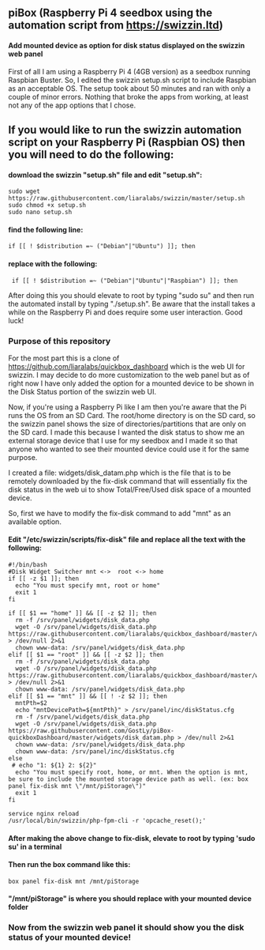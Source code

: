## piBox (Raspberry Pi 4 seedbox using the automation script from https://swizzin.ltd)

#### Add mounted device as option for disk status displayed on the swizzin web panel

First of all I am using a Raspberry Pi 4 (4GB version) as a seedbox running Raspbian Buster. So, I edited the swizzin setup.sh script to include Raspbian as an acceptable OS. The setup took about 50 minutes and ran with only a couple of minor errors. Nothing that broke the apps from working, at least not any of the app options that I chose.

## If you would like to run the swizzin automation script on your Raspberry Pi (Raspbian OS) then you will need to do the following:
#### download the swizzin "setup.sh" file and edit "setup.sh":
```
sudo wget https://raw.githubusercontent.com/liaralabs/swizzin/master/setup.sh
sudo chmod +x setup.sh
sudo nano setup.sh
```
#### find the following line:
```
if [[ ! $distribution =~ ("Debian"|"Ubuntu") ]]; then
```
#### replace with the following:
```
 if [[ ! $distribution =~ ("Debian"|"Ubuntu"|"Raspbian") ]]; then
```

After doing this you should elevate to root by typing "sudo su" and then run the automated install by typing "./setup.sh". Be aware that the install takes a while on the Raspberry Pi and does require some user interaction. Good luck!

### Purpose of this repository

For the most part this is a clone of https://github.com/liaralabs/quickbox_dashboard which is the web UI for swizzin. I may decide to do more customization to the web panel but as of right now I have only added the option for a mounted device to be shown in the Disk Status portion of the swizzin web UI.

Now, if you're using a Raspberry Pi like I am then you're aware that the Pi runs the OS from an SD Card. The root/home directory is on the SD card, so the swizzin panel shows the size of directories/partitions that are only on the SD card. I made this because I wanted the disk status to show me an external storage device that I use for my seedbox and I made it so that anyone who wanted to see their mounted device could use it for the same purpose.

I created a file: widgets/disk_datam.php which is the file that is to be remotely downloaded by the fix-disk command that will essentially fix the disk status in the web ui to show Total/Free/Used disk space of a mounted device.

So, first we have to modify the fix-disk command to add "mnt" as an available option.

#### Edit "/etc/swizzin/scripts/fix-disk" file and replace all the text with the following:
```
#!/bin/bash
#Disk Widget Switcher mnt <->  root <-> home
if [[ -z $1 ]]; then
  echo "You must specify mnt, root or home"
  exit 1
fi

if [[ $1 == "home" ]] && [[ -z $2 ]]; then
  rm -f /srv/panel/widgets/disk_data.php
  wget -O /srv/panel/widgets/disk_data.php https://raw.githubusercontent.com/liaralabs/quickbox_dashboard/master/widgets/disk_datah.php > /dev/null 2>&1
  chown www-data: /srv/panel/widgets/disk_data.php
elif [[ $1 == "root" ]] && [[ -z $2 ]]; then
  rm -f /srv/panel/widgets/disk_data.php
  wget -O /srv/panel/widgets/disk_data.php https://raw.githubusercontent.com/liaralabs/quickbox_dashboard/master/widgets/disk_data.php > /dev/null 2>&1
  chown www-data: /srv/panel/widgets/disk_data.php
elif [[ $1 == "mnt" ]] && [[ ! -z $2 ]]; then
  mntPth=$2
  echo "mntDevicePath=${mntPth}" > /srv/panel/inc/diskStatus.cfg
  rm -f /srv/panel/widgets/disk_data.php
  wget -O /srv/panel/widgets/disk_data.php https://raw.githubusercontent.com/GostLy/piBox-quickboxDashboard/master/widgets/disk_datam.php > /dev/null 2>&1
  chown www-data: /srv/panel/widgets/disk_data.php
  chown www-data: /srv/panel/inc/diskStatus.cfg
else
 # echo "1: ${1} 2: ${2}"
  echo "You must specify root, home, or mnt. When the option is mnt, be sure to include the mounted storage device path as well. (ex: box panel fix-disk mnt \"/mnt/piStorage\")"
  exit 1
fi

service nginx reload
/usr/local/bin/swizzin/php-fpm-cli -r 'opcache_reset();'
```

#### After making the above change to fix-disk, elevate to root by typing 'sudo su' in a terminal
#### Then run the box command like this:
```
box panel fix-disk mnt /mnt/piStorage
```
#### "/mnt/piStorage" is where you should replace with your mounted device folder

### Now from the swizzin web panel it should show you the disk status of your mounted device!